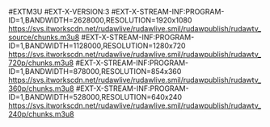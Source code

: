 #EXTM3U
#EXT-X-VERSION:3
#EXT-X-STREAM-INF:PROGRAM-ID=1,BANDWIDTH=2628000,RESOLUTION=1920x1080
https://svs.itworkscdn.net/rudawlive/rudawlive.smil/rudawpublish/rudawtv_source/chunks.m3u8
#EXT-X-STREAM-INF:PROGRAM-ID=1,BANDWIDTH=1128000,RESOLUTION=1280x720
https://svs.itworkscdn.net/rudawlive/rudawlive.smil/rudawpublish/rudawtv_720p/chunks.m3u8
#EXT-X-STREAM-INF:PROGRAM-ID=1,BANDWIDTH=878000,RESOLUTION=854x360
https://svs.itworkscdn.net/rudawlive/rudawlive.smil/rudawpublish/rudawtv_360p/chunks.m3u8
#EXT-X-STREAM-INF:PROGRAM-ID=1,BANDWIDTH=528000,RESOLUTION=640x240
https://svs.itworkscdn.net/rudawlive/rudawlive.smil/rudawpublish/rudawtv_240p/chunks.m3u8
